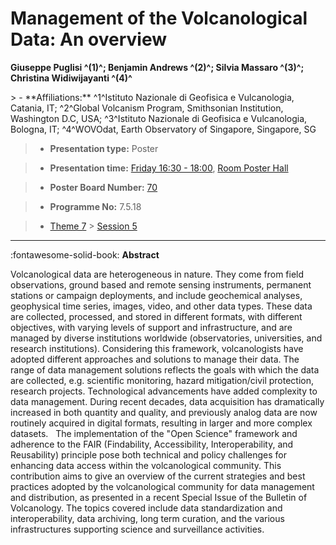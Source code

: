 # Management of the Volcanological Data: An overview

**Giuseppe Puglisi ^(1)^; Benjamin Andrews ^(2)^; Silvia Massaro ^(3)^; Christina Widiwijayanti ^(4)^**

<!-- more -->> - **Affiliations:** ^1^Istituto Nazionale di Geofisica e Vulcanologia, Catania, IT; ^2^Global Volcanism Program, Smithsonian Institution, Washington D.C, USA; ^3^Istituto Nazionale di Geofisica e Vulcanologia, Bologna, IT; ^4^WOVOdat, Earth Observatory of Singapore, Singapore, SG

> - **Presentation type:** Poster

> - **Presentation time:** [Friday 16:30 - 18:00](../sessions_comparison.md#__tabbed_4_6), [Room Poster Hall](../maps_venue.md#__tabbed_1_1)

> - **Poster Board Number:** [70](../map_poster_boards.md#friday)

> - **Programme No:** 7.5.18

> - [Theme 7](../theme7.md) > [Session 5](../sessions/session-7-5.md)

--- 

:fontawesome-solid-book: **Abstract**

Volcanological data are heterogeneous in nature. They come from field observations, ground based and remote sensing instruments, permanent stations or campaign deployments, and include geochemical analyses, geophysical time series, images, video, and other data types. These data are collected, processed, and stored in different formats, with different objectives, with varying levels of support and infrastructure, and are managed by diverse institutions worldwide (observatories, universities, and research institutions). Considering this framework, volcanologists have adopted different approaches and solutions to manage their data. The range of data management solutions reflects the goals with which the data are collected, e.g. scientific monitoring, hazard mitigation/civil protection, research projects.
Technological advancements have added complexity to data management. During recent decades, data acquisition has dramatically increased in both quantity and quality, and previously analog data are now routinely acquired in digital formats, resulting in larger and more complex datasets.  
The implementation of the "Open Science" framework and adherence to the FAIR (Findability, Accessibility, Interoperability, and Reusability) principle pose both technical and policy challenges for enhancing data access within the volcanological community.
This contribution aims to give an overview of the current strategies and best practices adopted by the volcanological community for data management and distribution, as presented in a recent Special Issue of the Bulletin of Volcanology. The topics covered include data standardization and interoperability, data archiving, long term curation, and the various infrastructures supporting science and surveillance activities.

